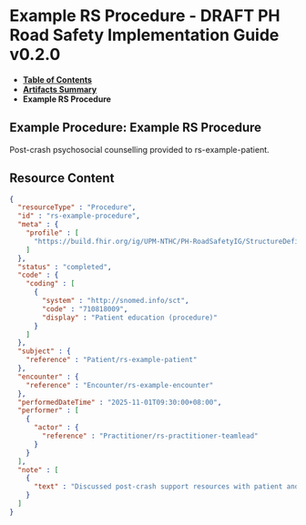 # Example RS Procedure - DRAFT PH Road Safety Implementation Guide v0.2.0

* [**Table of Contents**](toc.md)
* [**Artifacts Summary**](artifacts.md)
* **Example RS Procedure**

## Example Procedure: Example RS Procedure

Post-crash psychosocial counselling provided to rs-example-patient.



## Resource Content

```json
{
  "resourceType" : "Procedure",
  "id" : "rs-example-procedure",
  "meta" : {
    "profile" : [
      "https://build.fhir.org/ig/UPM-NTHC/PH-RoadSafetyIG/StructureDefinition/rs-procedure"
    ]
  },
  "status" : "completed",
  "code" : {
    "coding" : [
      {
        "system" : "http://snomed.info/sct",
        "code" : "710818009",
        "display" : "Patient education (procedure)"
      }
    ]
  },
  "subject" : {
    "reference" : "Patient/rs-example-patient"
  },
  "encounter" : {
    "reference" : "Encounter/rs-example-encounter"
  },
  "performedDateTime" : "2025-11-01T09:30:00+08:00",
  "performer" : [
    {
      "actor" : {
        "reference" : "Practitioner/rs-practitioner-teamlead"
      }
    }
  ],
  "note" : [
    {
      "text" : "Discussed post-crash support resources with patient and family."
    }
  ]
}

```
